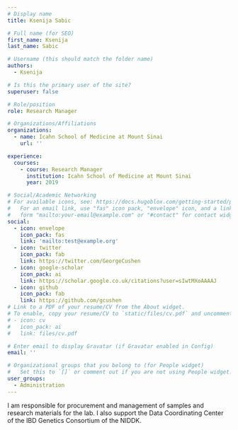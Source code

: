 ```yaml
---
# Display name
title: Ksenija Sabic

# Full name (for SEO)
first_name: Ksenija
last_name: Sabic

# Username (this should match the folder name)
authors:
  - Ksenija

# Is this the primary user of the site?
superuser: false

# Role/position
role: Research Manager

# Organizations/Affiliations
organizations:
  - name: Icahn School of Medicine at Mount Sinai
    url: ''

experience:
  courses:
    - course: Research Manager
      institution: Icahn School of Medicine at Mount Sinai
      year: 2019

# Social/Academic Networking
# For available icons, see: https://docs.hugoblox.com/getting-started/page-builder/#icons
#   For an email link, use "fas" icon pack, "envelope" icon, and a link in the
#   form "mailto:your-email@example.com" or "#contact" for contact widget.
social:
  - icon: envelope
    icon_pack: fas
    link: 'mailto:test@example.org'
  - icon: twitter
    icon_pack: fab
    link: https://twitter.com/GeorgeCushen
  - icon: google-scholar
    icon_pack: ai
    link: https://scholar.google.co.uk/citations?user=sIwtMXoAAAAJ
  - icon: github
    icon_pack: fab
    link: https://github.com/gcushen
# Link to a PDF of your resume/CV from the About widget.
# To enable, copy your resume/CV to `static/files/cv.pdf` and uncomment the lines below.
# - icon: cv
#   icon_pack: ai
#   link: files/cv.pdf

# Enter email to display Gravatar (if Gravatar enabled in Config)
email: ''

# Organizational groups that you belong to (for People widget)
#   Set this to `[]` or comment out if you are not using People widget.
user_groups:
  - Administration
---
```


I am responsible for procurement and management of samples and research materials for the lab. I also support the Data Coordinating Center of the IBD Genetics Consortium of the NIDDK.
